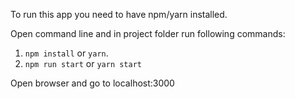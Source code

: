 To run this app you need to have npm/yarn installed. 

Open command line and in project folder run following commands:
1. `npm install` or `yarn`. 
2. `npm run start` or `yarn start`

Open browser and go to localhost:3000

